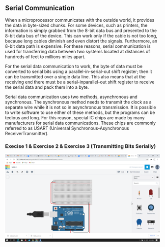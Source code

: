 ## Serial Communication
When a microprocessor communicates with the outside world, it provides the data in
byte-sized chunks. For some devices, such as printers, the information is simply
grabbed from the 8-bit data bus and presented to the 8-bit data bus of the device. This
can work only if the cable is not too long, because long cables diminish and even
distort the signals. Furthermore, an 8-bit data path is expensive. For these reasons,
serial communication is used for transferring data between two systems located at
distances of hundreds of feet to millions miles apart.

For the serial data communication to work, the byte of data must be converted to
serial bits using a parallel-in-serial-out shift register; then it can be transmitted over a
single data line. This also means that at the receiving end there must be a serial-inparallel-out 
shift register to receive the serial data and pack them into a byte.

Serial data communication uses two methods, asynchronous and synchronous. The
synchronous method needs to transmit the clock as a separate wire while it is not so
in asynchronous transmission. It is possible to write software to use either of these
methods, but the programs can be tedious and long. For this reason, special IC chips
are made by many manufacturers for serial data communications. These chips are
commonly referred to as USART (Universal Synchronous-Asynchronous ReceiverTransmitter).


### Execise 1 & Exercise 2 & Exercise 3 (Transmitting Bits Serially)
![](https://github.com/viradhanus/Embedded-Systems/blob/master/Lab06%20-%20Serial%20Communication/circuit_for_ex_1_2_3.png)




